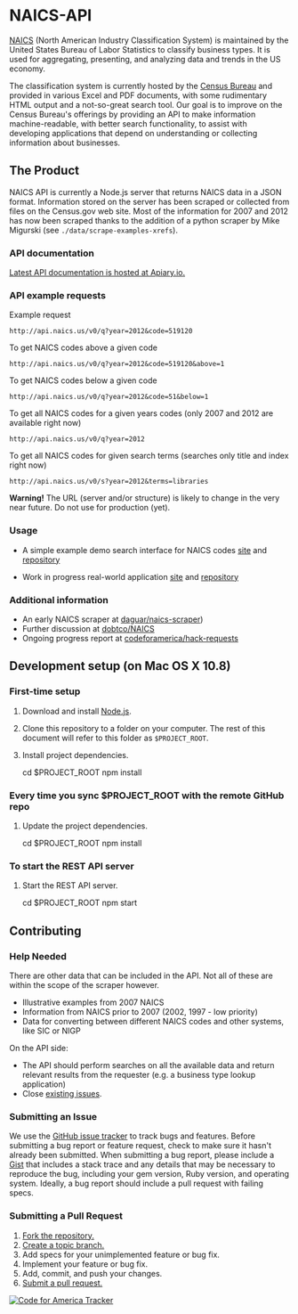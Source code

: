 # NAICS-API

[NAICS](http://www.census.gov/eos/www/naics/) (North American Industry Classification System) is maintained by the United States Bureau of Labor Statistics to classify business types. It is used for aggregating, presenting, and analyzing data and trends in the US economy.

The classification system is currently hosted by the [Census Bureau](http://www.census.gov/eos/www/naics/) and provided in various Excel and PDF documents, with some rudimentary HTML output and a not-so-great search tool.  Our goal is to improve on the Census Bureau's offerings by providing an API to make information machine-readable, with better search functionality, to assist with developing applications that depend on understanding or collecting information about businesses. 

## The Product

NAICS API is currently a Node.js server that returns NAICS data in a JSON format. Information stored on the server has been scraped or collected from files on the Census.gov web site. Most of the information for 2007 and 2012 has now been scraped thanks to the addition of a python scraper by Mike Migurski (see ``./data/scrape-examples-xrefs``).

### API documentation

[Latest API documentation is hosted at Apiary.io.](http://docs.naicsapi.apiary.io/)

### API example requests

Example request

    http://api.naics.us/v0/q?year=2012&code=519120


To get NAICS codes above a given code

    http://api.naics.us/v0/q?year=2012&code=519120&above=1


To get NAICS codes below a given code

    http://api.naics.us/v0/q?year=2012&code=51&below=1


To get all NAICS codes for a given years codes (only 2007 and 2012 are available right now)

    http://api.naics.us/v0/q?year=2012


To get all NAICS codes for given search terms (searches only title and index right now)

    http://api.naics.us/v0/s?year=2012&terms=libraries


__Warning!__ The URL (server and/or structure) is likely to change in the very near future. Do not use for production (yet).


### Usage

* A simple example demo search interface for NAICS codes [site](http://louh.github.io/naics-search) and [repository](https://github.com/louh/naics-search)

* Work in progress real-world application [site](http://lv-dof-staging.herokuapp.com/) and [repository](https://github.com/rclosner/lv-dof)


### Additional information

* An early NAICS scraper at [daguar/naics-scraper](https://github.com/daguar/naics-scraper/))
* Further discussion at [dobtco/NAICS](https://github.com/dobtco/NAICS/issues/1)
* Ongoing progress report at [codeforamerica/hack-requests](https://github.com/codeforamerica/hack-requests/blob/master/naics-api.md)


## Development setup (on Mac OS X 10.8)

### First-time setup

1) Download and install [Node.js](http://nodejs.org/).

2) Clone this repository to a folder on your computer. The rest of this document will refer to this folder as `$PROJECT_ROOT`.

3) Install project dependencies.

    cd $PROJECT_ROOT
    npm install

### Every time you sync $PROJECT_ROOT with the remote GitHub repo

1) Update the project dependencies.

    cd $PROJECT_ROOT
    npm install

### To start the REST API server

1) Start the REST API server.

    cd $PROJECT_ROOT
    npm start

## Contributing

### Help Needed

There are other data that can be included in the API. Not all of these are within the scope of the scraper however.

* Illustrative examples from 2007 NAICS
* Information from NAICS prior to 2007 (2002, 1997 - low priority)
* Data for converting between different NAICS codes and other systems, like SIC or NIGP

On the API side:

* The API should perform searches on all the available data and return relevant results from the requester (e.g. a business type lookup application)
* Close [existing issues][issues].

### Submitting an Issue
We use the [GitHub issue tracker][issues] to track bugs and features. Before submitting a bug report or feature request, check to make sure it hasn't already been submitted. When submitting a bug report, please include a [Gist][] that includes a stack trace and any details that may be necessary to reproduce the bug, including your gem version, Ruby version, and operating system. Ideally, a bug report should include a pull request with failing specs.

[gist]: https://gist.github.com/
[issues]: https://github.com/codeforamerica/naics-api/issues?&state=open

### Submitting a Pull Request
1. [Fork the repository.][fork]
2. [Create a topic branch.][branch]
3. Add specs for your unimplemented feature or bug fix.
4. Implement your feature or bug fix.
5. Add, commit, and push your changes.
6. [Submit a pull request.][pr]

[fork]: http://help.github.com/fork-a-repo/
[branch]: http://learn.github.com/p/branching.html
[pr]: http://help.github.com/send-pull-requests/


[![Code for America Tracker](http://stats.codeforamerica.org/codeforamerica/cfa_template.png)](http://stats.codeforamerica.org/projects/naics-api)